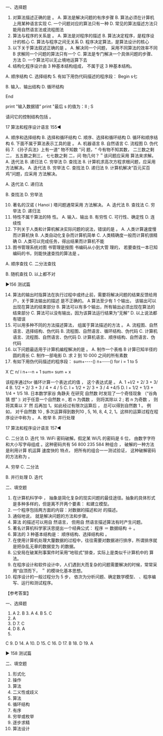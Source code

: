 一、选择题
1.	对算法描述正确的是	。
A.	算法是解决问题的有序步骤
B.	算法必须在计算机上用某种语言实现
C.	一个问题对应的算法只有一种
D.	常见的算法描述方法只能用自然语言法或流程图法
2.	算法与程序的关系是	。
A.	算法是对程序的描述
B.	算法决定程序，是程序设计的核心
C.	算法与程序之间无关系
D.	程序决定算法，是算法设计的核心
3.	以下关于算法叙述正确的是	。
A.	解决同一个问题， 采用不同算法的效率不同
B 求解同一个问题的算法只有一个
C.	算法是专门解决一个具体问题的步骤、方法
D.	一个算法可以无止境地运算下去
4.	结构化程序设计由 3 种基本结构组成，	不属于这 3 种基本结构。
 
A.	顺序结构
C. 选择结构
5.	有如下用伪代码描述的程序段：
Begin
s七
 
B.	输入、输出结构
D.	循环结构
 







 



End
 
print	"输入数据错”
print	"最后 s 的值为：II    ;   S
 
请问它的控制结构包括	。
 
17	算法和程序设计语言	155◄

A.	顺序和选择结构
B.	选择和循环结构
C.	顺序、选择和循环结构
D.	循环和顺序结构
6.	下面不属于算法表示工具的是	。
A.	机器语言	B. 自然语言
C.  流程图	D. 伪代码
7.	《孙子兵法》上有一道“ 物不知数 ”问 题，“ 今有物不知其数， 二三数之剩二， 五五数之剩三， 七七数之剩 二，问 物几何？＂该问题应采用	算法来求解。
A.	迭代法	B.  递归法
C.  穷举法	D. 查找法
8.	计算机求高次方程求根问题，应采用	方法解决。
A.	迭代法	B.  穷举法
C.  查找法	D. 递归法
9.	计算机解决“百元买百鸡”问题，应采用	方法解决。
 
A.	迭代法
C.  递归法
 
B.  查找法
D. 穷举法
 
10.	著名的汉诺 ( Hanoi )   塔问题通常采用	方法解决。
A.	迭代法	B.  查找法
C.  穷举法	D.  递归法
11.	特性不属千算法的特 性。
A.	输入、输出	B.  有穷性
C.  可行性、确定性	D. 连续性
12.	下列关于人类和计算机解决实际问题的说法，错误的是	。
A.	人类计算速度慢而计算机快
B.	人类自动化复杂而计算机简单
C.	人类精确度一般而计算机很精确
D.	人类可以完成任务，得出结果而计算机不能
13.	图书管理系统对图 书管理是按图 书编码从小到大管 理的， 若要查找一本已知编码的书，则能快速查找的算法是	。
 
A.	顺序查找
C. 二分法查找
 
B. 随机查找
D.	以上都不对
 
►156	测试篇

14.	算法的输出时指算法在执行过程中或终止前，需要将解决问题的结果反馈给用户，关于算法输出的描述	是不正确的。
A	算法至少有 1 个输出， 该输出可以出现在算法的结束部分
B.	算法可以有多个输出，所有输出必须出现在算法的结束部分
C.	算法可以没有输出，因为该算法运行结果为“无解“
D.	以上说法都有错误
15.	可以用多种不同的方法描述算法，	组属于算法描述的方法 。
A.	流程图、自然语言、选择结构、伪代码
B.	流程图、自然语言、循环结构、伪代码
C.	计算机语言、流程图、自然语言、伪代码
D.	计算机语言、顺序结构、自然语言、伪代码
16.	以下问题最适用于计算机编程解决的是	。
A.	制作一个表格
B	计算已知半径的圆的周长
C.	制作一部电影
D.	求 2 到 10 000 之间的所有素数
17.	有如下用伪代码描述的程序段：
sum+----()
n+----()
for	i = 1	to 5


X 亡 n/ i
n+--n + 1
sum= sum + x


该程序通过for  循环计算一个表达式的值 ， 这个表达式是	。
A.   1 +l/2 + 2/ 3  + 3/ 4	B. 1/2 + 2/ 3 + 3 / 4 + 4 / 5
C.   l  + 1/2   + 2/ 3 + 3 / 4 +4/5	D. l + 1/2 + 1/3 + 1/4 + 1/5
18.	日本数学家谷  角静夫 在研究 自然数 时发现了一个奇怪现象 （“谷角猜 想" ): 对于任意一个自然数 n , 若 n 为偶数 ， 则将其除以 2 ;  若 n 为奇数 ， 则将其乘以 3'  然 后再加 1。如此经过有限次运算后 ， 总可以得到自然数 1 。 例如， 对千自然数 10 ,  多次运算得到数列10 ,  5,   16,  8,   4,   2,   1。这样的运算过程在程序设计中称为	。
A.	枚举	B. 并行处理
 
17     算法和程序设计语言	157◄

C.  二分法	D. 迭代
19.	WiFi 密码破解。假定某 Wi凡 的密码是 6 位， 由数字字符和大小写字母组成	。这种密码共有 56 800 235 584 种组合 ， 破解的一种方法是利用计算 机运算 速度快的 特点， 把所有的组合一一测试验证， 这种破解密码的方法称为	。
 
A.	穷举
C. 二分法
 
B. 并行处理
D. 迭代
 


二、填空题
1.	在计算机科学中 ， 抽象是简化复杂的现实问题的最佳途径。抽象的具体形式是多种多样的，但是离不开两个要素：	和建立模型。
2.	一个程序包括两方面的内容：对数据的描述和对	的描述。
3.	通俗地说，	就是解决问题的方法和步骤。
4.	算法 的描述可以用自 然语言， 但用自 然语言描述算法有时产生问题。
5.	著名计算机科学家沃思提出一个经典公式： 程序 ＝ 数据结构 ＋	。
6.	算法的 3  种基本结构是： 顺序结构、选择结构和	。
7.	在使用计算机处理大釐数据的过程中，往往需要对数据进行排序，所谓排序就是把杂乱无章的数据变为	的数据。
8.	公安局在破某刑事案件时采用“地毯式”排查，实际上是类似千计算机中的
算法。
9.	在程序设计和软件设计中，人们遇到大而复杂的问题需要解决的时候，常常采用“自顶而下，	＂ 的模块化基本思想。
10.	程序设计的一般过程分为 5 步， 依次为分析问题、确定数学模型、	、程序编写、运行和测试程序。

【参考答案】

一、选择题	
1. A	2. B	3. A		4.	B		5. C
6. A
11. D	7. C
12. D	8. A
13.	
C	9.	D
14.	
A	10. D
15. C
16. D	17. B	18.	D		19.	A	
 
► 158	测试篇

二、填空题
1.	形式化
2.	操作
3.	算法
4.	二义性或歧义
5.	算法
6.	循环结构
7.	有序
8.	穷举或枚举
9.	逐步求精
10.	算法设计
